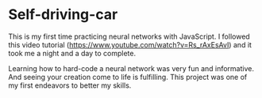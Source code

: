 # Self-driving-car
This is my first time practicing neural networks with JavaScript. 
I followed this video tutorial (https://www.youtube.com/watch?v=Rs_rAxEsAvI) and it took me a night and a day to complete. 

Learning how to hard-code a neural network was very fun and informative. And seeing your creation come to life is fulfilling. This project was one of my first endeavors to better my skills.
